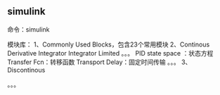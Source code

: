 ## simulink
命令：simulink

模块库：
1、Commonly Used Blocks，包含23个常用模块
2、Continous
Derivative
Integrator
Integrator Limited
。。。
PID
state space ：状态方程
Transfer Fcn：转移函数
Transport Delay：固定时间传输
。。。
3、Discontinous


。。。
